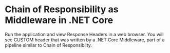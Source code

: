 ﻿# Chain of Responsibility as Middleware in .NET Core

Run the application and view Response Headers in a web browser. You will see CUSTOM header
that was written by a .NET Core Middleware, part of a pipeline similar to Chain of Responsiblity.
